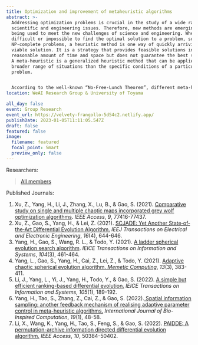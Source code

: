 ```yaml
---
title: Optimization and improvement of metaheuristic algorithms
abstract: >-
  Addressing optimization problems is crucial in the study of a wide range of
  scientific and engineering issues. Therefore, new methods are emerging and
  being used to meet the new challenges of science and engineering. When it is
  difficult or impossible to find the optimal solution to a problem, such as
  NP-complete problems, a heuristic method is one way of quickly arriving at a
  viable solution. It is a strategy that provides feasible solutions in a
  reasonable amount of time and space but does not guarantee the best solution.
  A meta-heuristic is a generalized heuristic method that can be applied to a
  broader range of situations than the specific conditions of a particular
  problem. 


  According to the well-known “No-Free-Lunch Theorem”, different meta-heuristic algorithms (MHAs) have corresponding advantages and disadvantages in addressing different optimization problems. Even so, much effort is still dedicated to creating algorithms that perform well on most problems. In recent decades, researchers appear to have concluded that maintaining a balance between exploitation and exploration is critical for improving MHAs’ performance. According to the latest definition of exploitation and exploration, the term “exploitation” refers to the idea of focusing the search process on promising areas of the solution space, whereas the ability of a search algorithm to discover a diverse array of solutions spread across different regions of the search space is emphasized by the term “exploration”. However, although new attempts to adjust the balance between exploitation and exploration are constantly being made, the issue of how to efficiently balance exploitation and exploration in algorithms remains a hot area of research. 
location: WeAI Research Group & University of Toyama

all_day: false
event: Group Research
event_url: https://velvety-frangollo-5d54c2.netlify.app/
publishDate: 2023-01-05T11:11:05.547Z
draft: false
featured: false
image:
  filename: featured
  focal_point: Smart
  preview_only: false
---
```

Researchers:

> [All members](https://velvety-frangollo-5d54c2.netlify.app/people/)

Published Journals:

1. Xu, Z., Yang, H., Li, J., Zhang, X., Lu, B., & Gao, S. (2021). [Comparative study on single and multiple chaotic maps incorporated grey wolf optimization algorithms](10.1109/ACCESS.2021.3083220). *IEEE Access*, *9*, 77416-77437.
2. Xu, Z., Gao, S., Yang, H., & Lei, Z. (2021). [SCJADE: Yet Another State‐of‐the‐Art Differential Evolution Algorithm.](https://doi.org/10.1002/tee.23340) *IEEJ Transactions on Electrical and Electronic Engineering*, *16*(4), 644-646.
3. Yang, H., Gao, S., Wang, R. L., & Todo, Y. (2021). [A ladder spherical evolution search algorithm](https://search.ieice.org/bin/summary.php?id=e104-d_3_461). *IEICE Transactions on Information and Systems*, *104*(3), 461-464.
4. Yang, L., Gao, S., Yang, H., Cai, Z., Lei, Z., & Todo, Y. (2021). [Adaptive chaotic spherical evolution algorithm. *Memetic Computing*](https://doi.org/10.1007/s12293-021-00341-w), *13*(3), 383-411.
5. Li, J., Yang, L., Yi, J., Yang, H., Todo, Y., & Gao, S. (2022). [A simple but efficient ranking-based differential evolution.](https://search.ieice.org/bin/summary.php?id=e105-d_1_189) *IEICE Transactions on Information and Systems*, *105*(1), 189-192.
6. Yang, H., Tao, S., Zhang, Z., Cai, Z., & Gao, S. (2022).[ Spatial information sampling: another feedback mechanism of realising adaptive parameter control in meta-heuristic algorithms.](https://doi.org/10.1504/IJBIC.2022.120751) *International Journal of Bio-Inspired Computation*, *19*(1), 48-58.
7. Li, X., Wang, K., Yang, H., Tao, S., Feng, S., & Gao, S. (2022). [PAIDDE: A permutation-archive information directed differential evolution algorithm.](10.1109/ACCESS.2022.3173622) *IEEE Access*, *10*, 50384-50402.

